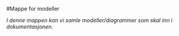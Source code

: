 #Mappe for modeller 

*I denne mappen kan vi samle modeller/diagrammer som skal inn i 
dokumentasjonen.*


